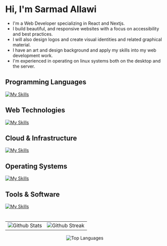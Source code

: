 # Hi, I'm Sarmad Allawi
- I'm a Web Developer specializing in React and Nextjs.
- I build beautiful, and responsive websites with a focus on accessibility and best practices.
- I will also design logos and create visual identities and related graphical material.
- I have an art and design background and apply my skills into my web development work.
- I'm experienced in operating on linux systems both on the desktop and the server.
<!-- - I'm also a linux wizard and have extensive experience in operating servers both on bare-metal and the cloud. -->

## Programming Languages

[![My Skills](https://skillicons.dev/icons?i=cpp,py,js,ts,lua)](https://skillicons.dev)
## Web Technologies
[![My Skills](https://skillicons.dev/icons?i=react,nextjs,html,css)](https://skillicons.dev)
## Cloud & Infrastructure
[![My Skills](https://skillicons.dev/icons?i=aws,cloudflare,workers)](https://skillicons.dev)
## Operating Systems
[![My Skills](https://skillicons.dev/icons?i=linux,arch,nix,windows)](https://skillicons.dev)
## Tools & Software
[![My Skills](https://skillicons.dev/icons?i=bash,powershell,vim,neovim,vscode,ps,ai,blender,figma)](https://skillicons.dev)
#
<section>
    <table>
        <tr>
            <td>
                <img src="https://github-readme-stats.vercel.app/api?username=jimmetrix&show_icons=true&hide_border=true" alt="Github Stats" title="Github Stats">
            </td>
            <td>
                <img src="https://streak-stats.demolab.com/?user=jimmetrix&hide_border=true" alt="Github Streak" title="Github Streak">
            </td>
        </tr>
        <tr>
        </tr>
    </table>
        <div align="center">
            <img src="https://github-readme-stats.vercel.app/api/top-langs/?username=jimmetrix&layout=donut-vertical" alt="Top Languages" title="Top Languages">
        </div>
</section>

